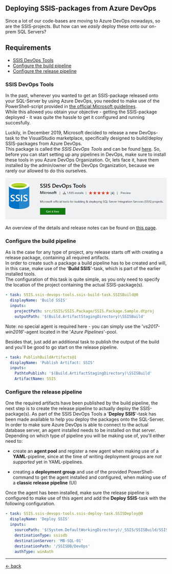 ## Deploying SSIS-packages from Azure DevOps

Since a lot of our code-bases are moving to Azure DevOps nowadays, so are the SSIS-projects. But how can we *easily* deploy these onto our on-prem SQL Servers?

## Requirements
- [SSIS DevOps Tools](#ssis-devops-tools)
- [Configure the build pipeline](#configure-the-build-pipeline)
- [Configure the release pipeline](#configure-the-release-pipeline)

### SSIS DevOps Tools
In the past, whenever you wanted to get an SSIS-package released onto your SQL-Server by using Azure DevOps, you needed to make use of the PowerShell-script provided in [the official Microsoft guidelines](https://docs.microsoft.com/en-us/sql/integration-services/lift-shift/ssis-azure-deploy-run-monitor-tutorial?view=sql-server-2017#deploy-a-project-with-powershell).  
While this allowed you obtain your objective - getting the SSIS-package deployed - it was quite the hassle to get it configured and running succesfully.

Luckily, in December 2019, Microsoft decided to release a new DevOps-task to the VisualStudio marketplace, specifically designed to build/deploy SSIS-packages from Azure DevOps.  
This package is called the *SSIS DevOps Tools* and can be found [here](https://marketplace.visualstudio.com/items?itemName=SSIS.ssis-devops-tools). So, before you can start setting up any pipelines in DevOps, make sure to install these tools in you Azure DevOps Organization. Or, lets face it, have them installed by the admin/owner of the DevOps Organization, because we rarely our allowed to do this ourselves.

![SSIS-DevOps-Tools](../../../images/azure-devops/deploying-ssis-packages/devops-marketplace-ssis-devops-tools.png)

An overview of the details and release notes can be found on [this page](https://docs.microsoft.com/nl-nl/sql/integration-services/devops/ssis-devops-overview?view=sql-server-ver15#ssis-catalog-configuration-task).

### Configure the build pipeline
As is the case for any type of project, any release starts off with creating a release package, containing all required artifacts.  
In order to create such a package a build pipeline has to be created and will, in this case, make use of the '**Build SSIS**'-task, which is part of the earlier installed tools.  
The configuration of this task is quite simple, as you only need to specify the location of the project containing the actual SSIS-package(s). 

```yml
- task: SSIS.ssis-devops-tools.ssis-build-task.SSISBuild@0
  displayName: 'Build SSIS'
  inputs:
    projectPath: src/SSIS/SSIS.Package/SSIS.Package.Sample.dtproj
    outputPath: '$(Build.ArtifactStagingDirectory)\SSISBuild'
```
Note: no special agent is required here - you can simply use the '*vs2017-win2016*'-agent located in the '*Azure Pipelines*'-pool.

Besides that, just add an additional task to publish the output of the build and you'll be good to go start on the release pipeline.

```yml
- task: PublishBuildArtifacts@1
  displayName: 'Publish Artifact: SSIS'
  inputs:
    PathtoPublish: '$(Build.ArtifactStagingDirectory)\SSISBuild'
    ArtifactName: SSIS
```

### Configure the release pipeline

One the required artifacts have been published by the build pipeline, the next step is to create the release pipeline to actually deploy the SSIS-package(s). As part of the SSIS DevOps Tools a '**Deploy SSIS**'-task has been made available to help you deploy the packages onto the SQL-Server.  
In order to make sure Azure DevOps is able to connect to the actual database server, an agent installed needs to be installed on that server. Depending on which type of pipeline you will be making use of, you'll either need to:
- create an **agent pool** and register a new agent when making use of a **YAML**-pipeline, since at the time of writing deployment groups are *not supported* yet in YAML-pipelines.

- creating a **deployment group** and use of the provided PowerShell-command to get the agent installed and configured, when making use of a **classic release pipeline** (UI)

Once the agent has been installed, make sure the release pipeline is configured to make use of this agent and add the **Deploy SSIS**-task with the following configuration.

```yml
- task: SSIS.ssis-devops-tools.ssis-deploy-task.SSISDeploy@0
  displayName: 'Deploy SSIS'
  inputs:
    sourcePath: '$(System.DefaultWorkingDirectory)/_SSIS/SSISBuild/SSIS.Package.Sample.ispac'
    destinationType: ssisdb
    destinationServer: 'MB-SQL-01'
    destinationPath: '/SSISDB/DevOps'
    authType: winAuth
```



---

[&larr; back](../index.md)

